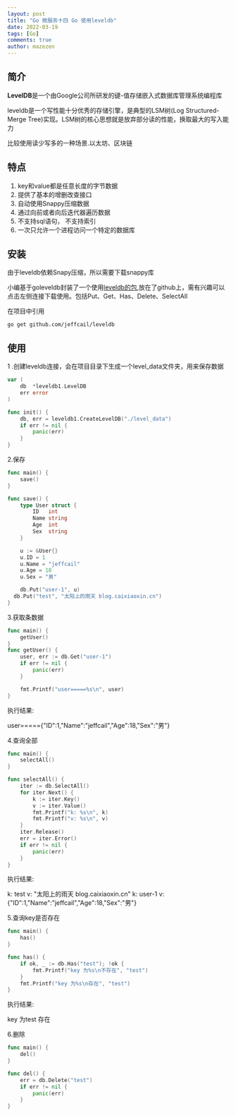 ```yaml
---
layout: post
title: "Go 微服务十四 Go 使用leveldb"
date: 2022-03-19
tags: [Go]
comments: true
author: mazezen
---
```



## 简介

**LevelDB**是一个由Google公司所研发的键-值存储嵌入式数据库管理系统编程库



leveldb是一个写性能十分优秀的存储引擎，是典型的LSM树(Log Structured-Merge Tree)实现。LSM树的核心思想就是放弃部分读的性能，换取最大的写入能力

比较使用读少写多的一种场景.以太坊、区块链



## 特点

1. key和value都是任意长度的字节数据
2. 提供了基本的增删改查接口
3. 自动使用Snappy压缩数据
4. 通过向前或者向后迭代器遍历数据
5. 不支持sql语句， 不支持索引
6. 一次只允许一个进程访问一个特定的数据库



## 安装

由于leveldb依赖Snapy压缩，所以需要下载snappy库

小编基于goleveldb封装了一个使用<a href="https://github.com/jeffcail/leveldb" target="_blank" rel="noopener">leveldb的包</a>,放在了github上，需有兴趣可以点击左侧连接下载使用。包括Put、Get、Has、Delete、SelectAll

在项目中引用

```shell
go get github.com/jeffcail/leveldb 
```

## 使用

1 .创建leveldb连接，会在项目目录下生成一个level_data文件夹，用来保存数据

```go
var (
	db  *leveldb1.LevelDB
	err error
)

func init() {
	db, err = leveldb1.CreateLevelDB("./level_data")
	if err != nil {
		panic(err)
	}
}

```



2.保存

```go
func main() {
	save()
}

func save() {
	type User struct {
		ID   int
		Name string
		Age  int
		Sex  string
	}

	u := &User{}
	u.ID = 1
	u.Name = "jeffcail"
	u.Age = 18
	u.Sex = "男"

	db.Put("user-1", u)
  db.Put("test", "太阳上的雨天 blog.caixiaoxin.cn")
}
```

3.获取条数据

```go
func main() {
	getUser()
}
func getUser() {
	user, err := db.Get("user-1")
	if err != nil {
		panic(err)
	}

	fmt.Printf("user=====%s\n", user)
}

```

执行结果:

 user====={"ID":1,"Name":"jeffcail","Age":18,"Sex":"男"}

4.查询全部

```go
func main() {
	selectAll()
}

func selectAll() {
	iter := db.SelectAll()
	for iter.Next() {
		k := iter.Key()
		v := iter.Value()
		fmt.Printf("k: %s\n", k)
		fmt.Printf("v: %s\n", v)
	}
	iter.Release()
	err = iter.Error()
	if err != nil {
		panic(err)
	}
}
```

执行结果:

k: test
v: "太阳上的雨天 blog.caixiaoxin.cn"
k: user-1
v: {"ID":1,"Name":"jeffcail","Age":18,"Sex":"男"}



5.查询key是否存在

```go
func main() {
	has()
}

func has() {
	if ok, _ := db.Has("test"); !ok {
		fmt.Printf("key 为%s\n不存在", "test")
	}
	fmt.Printf("key 为%s\n存在", "test")
}
```

执行结果:

key 为test
存在



6.删除

```go
func main() {
	del()
}

func del() {
	err = db.Delete("test")
	if err != nil {
		panic(err)
	}
}
```

